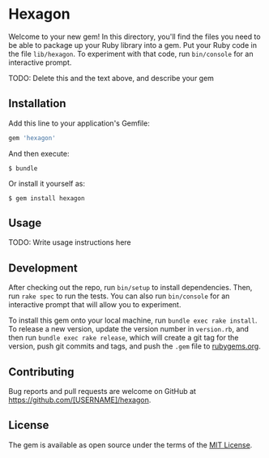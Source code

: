 # Hexagon

Welcome to your new gem! In this directory, you'll find the files you need to be able to package up your Ruby library into a gem. Put your Ruby code in the file `lib/hexagon`. To experiment with that code, run `bin/console` for an interactive prompt.

TODO: Delete this and the text above, and describe your gem

## Installation

Add this line to your application's Gemfile:

```ruby
gem 'hexagon'
```

And then execute:

    $ bundle

Or install it yourself as:

    $ gem install hexagon

## Usage

TODO: Write usage instructions here

## Development

After checking out the repo, run `bin/setup` to install dependencies. Then, run `rake spec` to run the tests. You can also run `bin/console` for an interactive prompt that will allow you to experiment.

To install this gem onto your local machine, run `bundle exec rake install`. To release a new version, update the version number in `version.rb`, and then run `bundle exec rake release`, which will create a git tag for the version, push git commits and tags, and push the `.gem` file to [rubygems.org](https://rubygems.org).

## Contributing

Bug reports and pull requests are welcome on GitHub at https://github.com/[USERNAME]/hexagon.

## License

The gem is available as open source under the terms of the [MIT License](https://opensource.org/licenses/MIT).
